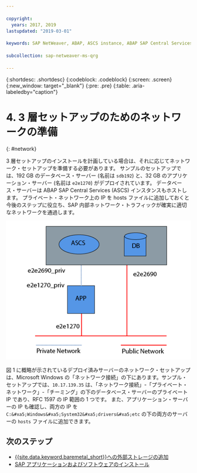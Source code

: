 ```yaml
---

copyright:
  years: 2017, 2019
lastupdated: "2019-03-01"

keywords: SAP NetWeaver, ABAP, ASCS instance, ABAP SAP Central Services, application server, database server, three-tier

subcollection: sap-netweaver-ms-qrg

---
```


{:shortdesc: .shortdesc}
{:codeblock: .codeblock}
{:screen: .screen}
{:new_window: target="_blank"}
{:pre: .pre}
{:table: .aria-labeledby="caption"}

# 4. 3 層セットアップのためのネットワークの準備
{: #network}

3 層セットアップのインストールを計画している場合は、それに応じてネットワーク・セットアップを準備する必要があります。 サンプルのセットアップでは、192 GB のデータベース・サーバー (名前は `sdb192`) と、32 GB のアプリケーション・サーバー (名前は `e2e1270`) がデプロイされています。 データベース・サーバーは ABAP SAP Central Services (ASCS) インスタンスもホストします。 プライベート・ネットワーク上の IP を hosts ファイルに追加しておくと今後のステップに役立ち、SAP 内部ネットワーク・トラフィックが確実に適切なネットワークを通過します。

![図 1. 3 層セットアップのサンプル](/images/network-01.png "Sample of three-tier setup")

図 1 に概略が示されているデプロイ済みサーバーのネットワーク・セットアップは、Microsoft Windows の「ネットワーク接続」の下にあります。サンプル・セットアップでは、`10.17.139.35` は、「ネットワーク接続」-「プライベート・ネットワーク」-「チーミング」の下のデータベース・サーバーのプライベート IP であり、RFC 1597 の IP 範囲の 1 つです。 また、アプリケーション・サーバーの IP も確認し、両方の IP を `C:&#xa5;Windows&#xa5;System32&#xa5;drivers&#xa5;etc` の下の両方のサーバーの `hosts` ファイルに追加できます。

## 次のステップ

  * [{{site.data.keyword.baremetal_short}}への外部ストレージの追加](/docs/infrastructure/sap-netweaver-ms-qrg?topic=sap-netweaver-ms-qrg-storage)
  * [SAP アプリケーションおよびソフトウェアのインストール](/docs/infrastructure/sap-netweaver-ms-qrg?topic=sap-netweaver-ms-qrg-install_landscape)
